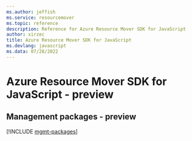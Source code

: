 ```yaml
---
ms.author: jeffish
ms.service: resourcemover
ms.topic: reference
description: Reference for Azure Resource Mover SDK for JavaScript
author: xirzec
title: Azure Resource Mover SDK for JavaScript
ms.devlang: javascript
ms.data: 07/28/2022
---
```

# Azure Resource Mover SDK for JavaScript - preview

## Management packages - preview
[!INCLUDE [mgmt-packages](resource-mover-mgmt-index.md)]
